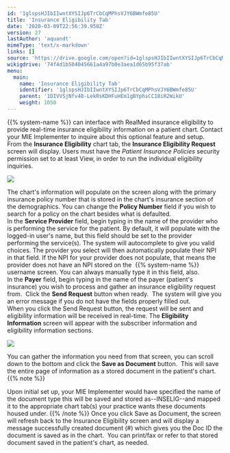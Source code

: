 ```yaml
---
id: '1glspsHJIbIIwntXYSIJp6TrCbCqMPhsVJY6BWmfe85U'
title: 'Insurance Eligibility Tab'
date: '2020-03-09T22:56:39.950Z'
version: 27
lastAuthor: 'aquandt'
mimeType: 'text/x-markdown'
links: []
source: 'https://drive.google.com/open?id=1glspsHJIbIIwntXYSIJp6TrCbCqMPhsVJY6BWmfe85U'
wikigdrive: '74f4d1b504045661a4a97b0e3aea1d65b95f37ab'
menu:
  main:
    name: 'Insurance Eligibility Tab'
    identifier: '1glspsHJIbIIwntXYSIJp6TrCbCqMPhsVJY6BWmfe85U'
    parent: '1DIVVSjNfv48-LekRsKDHFuHEm1gBYphsCC18iR2WikU'
    weight: 1050
---
```

{{% system-name %}} can interface with RealMed insurance eligibility to provide real-time insurance eligibility information on a patient chart. Contact your MIE Implementer to inquire about this optional feature and setup.  
From the **Insurance Eligibility** chart tab, the **Insurance Eligibility Request** screen will display. Users must have the *Patient Insurance Policies* security permission set to at least View, in order to run the individual eligibility inquiries.

  
![](../insurance-eligibility-tab.assets/f06138c371e652701d22fcdfed0fac0f.png)  


The chart's information will populate on the screen along with the primary insurance policy number that is stored in the chart's insurance section of the demographics. You can change the **Policy Number** field if you wish to search for a policy on the chart besides what is defaulted.  
In the **Service Provider** field, begin typing in the name of the provider who is performing the service for the patient. By default, it will populate with the logged-in user's name, but this field should be set to the provider performing the service(s). The system will autocomplete to give you valid choices. The provider you select will then automatically populate their NPI in that field. If the NPI for your provider does not populate, that means the provider does not have an NPI stored on the  {{% system-name %}} username screen. You can always manually type it in this field, also.  
In the **Payer** field, begin typing in the name of the payer (patient's insurance) you wish to process and gather an insurance eligibility request from.  Click the **Send Request** button when ready.  The system will give you an error message if you do not have the fields properly filled out.  
When you click the Send Request button, the request will be sent and eligibility information will be received in real-time. The **Eligibility Information** screen will appear with the subscriber information and eligibility information sections.

  
![](../insurance-eligibility-tab.assets/f87c22b33d8223b4c2c240af66331c79.png)  


You can gather the information you need from that screen, you can scroll down to the bottom and click the **Save as Document** button.  This will save the entire page of information as a stored document in the patient's chart.    
{{% note %}}

Upon initial set up, your MIE Implementer would have specified the name of the document type this will be saved and stored as--INSELIG--and mapped it to the appropriate chart tab(s) your practice wants these documents housed under.
{{% /note %}}
Once you click Save as Document, the screen will refresh back to the Insurance Eligibility screen and will display a message successfully created document (#) which gives you the Doc ID the document is saved as in the chart.  You can print/fax or refer to that stored document saved in the patient's chart, as needed.

